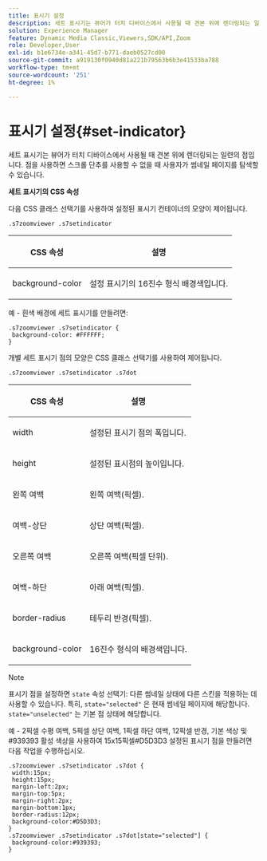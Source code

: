 ```yaml
---
title: 표시기 설정
description: 세트 표시기는 뷰어가 터치 디바이스에서 사용될 때 견본 위에 렌더링되는 일련의 점입니다. 점을 사용하면 스크롤 단추를 사용할 수 없을 때 사용자가 썸네일 페이지를 탐색할 수 있습니다.
solution: Experience Manager
feature: Dynamic Media Classic,Viewers,SDK/API,Zoom
role: Developer,User
exl-id: b1e6734e-a341-45d7-b771-daeb0527cd00
source-git-commit: a919130f0940d81a221b79563b6b3e41533ba788
workflow-type: tm+mt
source-wordcount: '251'
ht-degree: 1%

---
```


# 표시기 설정{#set-indicator}

세트 표시기는 뷰어가 터치 디바이스에서 사용될 때 견본 위에 렌더링되는 일련의 점입니다. 점을 사용하면 스크롤 단추를 사용할 수 없을 때 사용자가 썸네일 페이지를 탐색할 수 있습니다.

<!--<a id="section_061E550C1C1D4DB2BD663A898895B38C"></a>-->

**세트 표시기의 CSS 속성**

다음 CSS 클래스 선택기를 사용하여 설정된 표시기 컨테이너의 모양이 제어됩니다.

```
.s7zoomviewer .s7setindicator
```

<table id="table_94EE3F5BBE4547C0B4943471CEE7EDE4"> 
 <thead> 
  <tr> 
   <th colname="col1" class="entry"> <p> CSS 속성 </p> </th> 
   <th colname="col2" class="entry"> <p>설명 </p> </th> 
  </tr> 
 </thead>
 <tbody> 
  <tr> 
   <td colname="col1"> <p> <span class="codeph"> background-color </span> </p> </td> 
   <td colname="col2"> <p>설정 표시기의 16진수 형식 배경색입니다. </p> </td> 
  </tr> 
 </tbody> 
</table>

예 - 흰색 배경에 세트 표시기를 만들려면:

```
.s7zoomviewer .s7setindicator { 
 background-color: #FFFFFF; 
}
```

개별 세트 표시기 점의 모양은 CSS 클래스 선택기를 사용하여 제어됩니다.

`.s7zoomviewer .s7setindicator .s7dot`

<table id="table_09B6E232FB94417392D101A7A653BE54"> 
 <thead> 
  <tr> 
   <th colname="col1" class="entry"> <p> CSS 속성 </p> </th> 
   <th colname="col2" class="entry"> <p>설명 </p> </th> 
  </tr> 
 </thead>
 <tbody> 
  <tr> 
   <td colname="col1"> <p> <span class="codeph"> width </span> </p> </td> 
   <td colname="col2"> <p>설정된 표시기 점의 폭입니다. </p> </td> 
  </tr> 
  <tr> 
   <td colname="col1"> <p> <span class="codeph"> height </span> </p> </td> 
   <td colname="col2"> <p>설정된 표시점의 높이입니다. </p> </td> 
  </tr> 
  <tr> 
   <td colname="col1"> <p> <span class="codeph"> 왼쪽 여백 </span> </p> </td> 
   <td colname="col2"> <p>왼쪽 여백(픽셀). </p> </td> 
  </tr> 
  <tr> 
   <td colname="col1"> <p> <span class="codeph"> 여백-상단 </span> </p> </td> 
   <td colname="col2"> <p>상단 여백(픽셀). </p> </td> 
  </tr> 
  <tr> 
   <td colname="col1"> <p> <span class="codeph"> 오른쪽 여백 </span> </p> </td> 
   <td colname="col2"> <p>오른쪽 여백(픽셀 단위). </p> </td> 
  </tr> 
  <tr> 
   <td colname="col1"> <p> <span class="codeph"> 여백-하단 </span> </p> </td> 
   <td colname="col2"> <p>아래 여백(픽셀). </p> </td> 
  </tr> 
  <tr> 
   <td colname="col1"> <p> <span class="codeph"> border-radius </span> </p> </td> 
   <td colname="col2"> <p>테두리 반경(픽셀). </p> </td> 
  </tr> 
  <tr> 
   <td colname="col1"> <p> <span class="codeph"> background-color </span> </p> </td> 
   <td colname="col2"> <p>16진수 형식의 배경색입니다. </p> </td> 
  </tr> 
 </tbody> 
</table>

>[!NOTE]
>
>표시기 점을 설정하면 `state` 속성 선택기: 다른 썸네일 상태에 다른 스킨을 적용하는 데 사용할 수 있습니다. 특히, `state="selected"` 은 현재 썸네일 페이지에 해당합니다. `state="unselected"` 는 기본 점 상태에 해당합니다.

예 - 2픽셀 수평 여백, 5픽셀 상단 여백, 1픽셀 하단 여백, 12픽셀 반경, 기본 색상 및 #939393 활성 색상을 사용하여 15x15픽셀#D5D3D3 설정된 표시기 점을 만들려면 다음 작업을 수행하십시오.

```
.s7zoomviewer .s7setindicator .s7dot { 
 width:15px; 
 height:15px; 
 margin-left:2px; 
 margin-top:5px; 
 margin-right:2px; 
 margin-bottom:1px; 
 border-radius:12px; 
 background-color:#D5D3D3;  
} 
.s7zoomviewer .s7setindicator .s7dot[state="selected"] { 
 background-color:#939393;  
}
```
